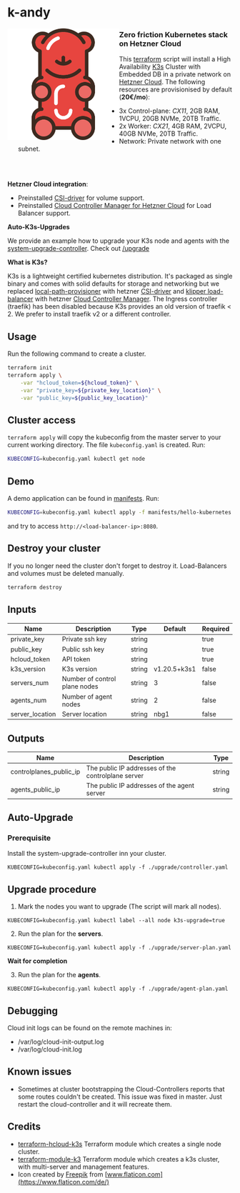 # k-andy

<img align="left" height="250" src="logo.svg"/>

### Zero friction Kubernetes stack on Hetzner Cloud

This [terraform](https://www.terraform.io/) script will install a High Availability [K3s](https://k3s.io/) Cluster with Embedded DB in a private network on [Hetzner Cloud](https://www.hetzner.com/de/cloud). The following resources are provisionised by default (**20€/mo**):

- 3x Control-plane: _CX11_, 2GB RAM, 1VCPU, 20GB NVMe, 20TB Traffic.
- 2x Worker: _CX21_, 4GB RAM, 2VCPU, 40GB NVMe, 20TB Traffic.
- Network: Private network with one subnet.

</br>
</br>

**Hetzner Cloud integration**:

- Preinstalled [CSI-driver](https://github.com/hetznercloud/csi-driver) for volume support.
- Preinstalled [Cloud Controller Manager for Hetzner Cloud](https://github.com/hetznercloud/hcloud-cloud-controller-manager) for Load Balancer support.

**Auto-K3s-Upgrades**

We provide an example how to upgrade your K3s node and agents with the [system-upgrade-controller](https://github.com/rancher/system-upgrade-controller). Check out [/upgrade](./upgrade)

**What is K3s?**

K3s is a lightweight certified kubernetes distribution. It's packaged as single binary and comes with solid defaults for storage and networking but we replaced [local-path-provisioner](https://github.com/rancher/local-path-provisioner) with hetzner [CSI-driver](https://github.com/hetznercloud/csi-driver) and [klipper load-balancer](https://github.com/k3s-io/klipper-lb) with hetzner [Cloud Controller Manager](https://github.com/hetznercloud/hcloud-cloud-controller-manager). The Ingress controller (traefik) has been disabled because K3s provides an old version of traefik < 2. We prefer to install traefik v2 or a different controller.

## Usage

Run the following command to create a cluster.

```sh
terraform init
terraform apply \
    -var "hcloud_token=${hcloud_token}" \
    -var "private_key=${private_key_location}" \
    -var "public_key=${public_key_location}"
```

## Cluster access

`terraform apply` will copy the kubeconfig from the master server to your current working directory. The file `kubeconfig.yaml` is created. Run:

```sh
KUBECONFIG=kubeconfig.yaml kubectl get node
```

## Demo

A demo application can be found in [manifests](manifests/hello-kubernetes.yaml). Run:

```sh
KUBECONFIG=kubeconfig.yaml kubectl apply -f manifests/hello-kubernetes.yaml
```

and try to access `http://<load-balancer-ip>:8080`.

## Destroy your cluster

If you no longer need the cluster don't forget to destroy it. Load-Balancers and volumes must be deleted manually.

```sh
terraform destroy
```

## Inputs

| Name            | Description                   | Type   | Default      | Required |
| --------------- | ----------------------------- | ------ | ------------ | -------- |
| private_key     | Private ssh key               | string |              | true     |
| public_key      | Public ssh key                | string |              | true     |
| hcloud_token    | API token                     | string |              | true     |
| k3s_version     | K3s version                   | string | v1.20.5+k3s1 | false    |
| servers_num     | Number of control plane nodes | string | 3            | false    |
| agents_num      | Number of agent nodes         | string | 2            | false    |
| server_location | Server location               | string | nbg1         | false    |

## Outputs

| Name                    | Description                                        | Type   |
| ----------------------- | -------------------------------------------------- | ------ |
| controlplanes_public_ip | The public IP addresses of the controlplane server | string |
| agents_public_ip        | The public IP addresses of the agent server        | string |

## Auto-Upgrade

### Prerequisite

Install the system-upgrade-controller inn your cluster.
```
KUBECONFIG=kubeconfig.yaml kubectl apply -f ./upgrade/controller.yaml
```

## Upgrade procedure

1. Mark the nodes you want to upgrade (The script will mark all nodes).

```
KUBECONFIG=kubeconfig.yaml kubectl label --all node k3s-upgrade=true
```

2. Run the plan for the **servers**.

```
KUBECONFIG=kubeconfig.yaml kubectl apply -f ./upgrade/server-plan.yaml
```

**Wait for completion**

3. Run the plan for the **agents**.

```
KUBECONFIG=kubeconfig.yaml kubectl apply -f ./upgrade/agent-plan.yaml
```

## Debugging

Cloud init logs can be found on the remote machines in:

- /var/log/cloud-init-output.log
- /var/log/cloud-init.log

## Known issues

- Sometimes at cluster bootstrapping the Cloud-Controllers reports that some routes couldn't be created. This issue was fixed in master. Just restart the cloud-controller and it will recreate them.

## Credits

- [terraform-hcloud-k3s](https://github.com/cicdteam/terraform-hcloud-k3s) Terraform module which creates a single node cluster.
- [terraform-module-k3](https://github.com/xunleii/terraform-module-k3s) Terraform module which creates a k3s cluster, with multi-server and management features.
- Icon created by [Freepik](https://www.freepik.com) from [www.flaticon.com](https://www.flaticon.com/de/)

